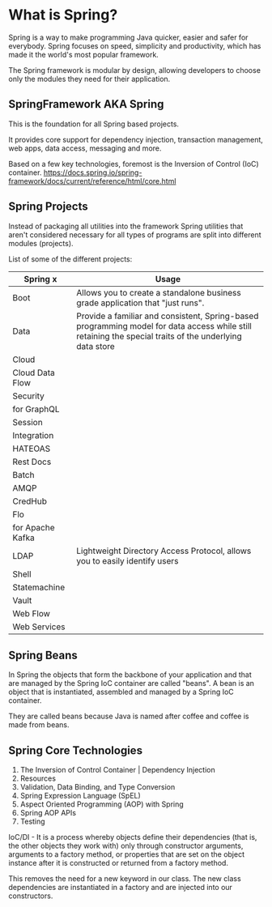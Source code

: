 # What is Spring?

Spring is a way to make programming Java quicker, easier and safer for everybody. Spring focuses on speed, simplicity and productivity, which has made it the world's most popular framework.

The Spring framework is modular by design, allowing developers to choose only the modules they need for their application.

## SpringFramework AKA Spring

This is the foundation for all Spring based projects.

It provides core support for dependency injection, transaction management, web apps, data access, messaging and more.

Based on a few key technologies, foremost is the Inversion of Control (IoC) container. https://docs.spring.io/spring-framework/docs/current/reference/html/core.html

## Spring Projects

Instead of packaging all utilities into the framework Spring utilities that aren't considered necessary for all types of programs are split into different modules (projects).

List of some of the different projects:

| Spring x | Usage |
| --- | --- |
| Boot | Allows you to create a standalone business grade application that "just runs". |
| Data | Provide a familiar and consistent, Spring-based programming model for data access while still retaining the special traits of the underlying data store |
| Cloud |  |
| Cloud Data Flow |  |
| Security |  |
| for GraphQL |  |
| Session |  |
| Integration |  |
| HATEOAS |  |
| Rest Docs |  |
| Batch |  |
| AMQP |  |
| CredHub |  |
| Flo |  |
| for Apache Kafka |  |
| LDAP | Lightweight Directory Access Protocol, allows you to easily identify users |
| Shell |  |
| Statemachine |  |
| Vault |  |
| Web Flow |  |
| Web Services |  |


## Spring Beans

In Spring the objects that form the backbone of your application and that are managed by the Spring IoC container are called "beans".
A bean is an object that is instantiated, assembled and managed by a Spring IoC container.

They are called beans because Java is named after coffee and coffee is made from beans.

## Spring Core Technologies

1. The Inversion of Control Container | Dependency Injection
2. Resources
3. Validation, Data Binding, and Type Conversion
4. Spring Expression Language (SpEL)
5. Aspect Oriented Programming (AOP) with Spring
6. Spring AOP APIs
7. Testing


IoC/DI -  It is a process whereby objects define their dependencies (that is, the other objects they work with) only through constructor arguments, arguments to a factory method, or properties that are set on the object instance after it is constructed or returned from a factory method.

This removes the need for a new keyword in our class. The new class dependencies are instantiated in a factory and are injected into our constructors.
